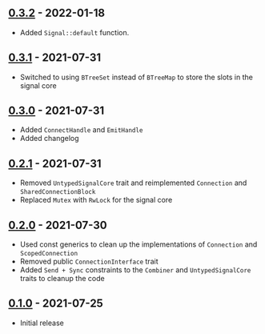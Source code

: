 ## [0.3.2](https://github.com/christiandaley/signals2/releases/tag/v0.3.2) - 2022-01-18
- Added `Signal::default` function.

## [0.3.1](https://github.com/christiandaley/signals2/releases/tag/v0.3.1) - 2021-07-31
- Switched to using `BTreeSet` instead of `BTreeMap` to store the slots in the signal core

## [0.3.0](https://github.com/christiandaley/signals2/releases/tag/v0.3.0) - 2021-07-31
- Added `ConnectHandle` and `EmitHandle`
- Added changelog

## [0.2.1](https://github.com/christiandaley/signals2/releases/tag/v0.2.1) - 2021-07-31
- Removed `UntypedSignalCore` trait and reimplemented `Connection` and `SharedConnectionBlock`
- Replaced `Mutex` with `RwLock` for the signal core

## [0.2.0](https://github.com/christiandaley/signals2/releases/tag/v0.2.0) - 2021-07-30
- Used const generics to clean up the implementations of `Connection` and `ScopedConnection`
- Removed public `ConnectionInterface` trait
- Added `Send + Sync` constraints to the `Combiner` and `UntypedSignalCore` traits to cleanup the code

## [0.1.0](https://github.com/christiandaley/signals2/releases/tag/v0.1.0) - 2021-07-25
- Initial release